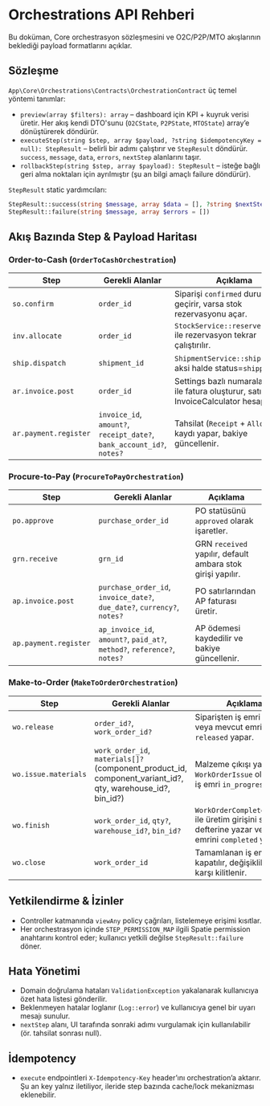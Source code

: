 # Orchestrations API Rehberi

Bu doküman, Core orchestrasyon sözleşmesini ve O2C/P2P/MTO akışlarının beklediği payload formatlarını açıklar.

## Sözleşme

`App\Core\Orchestrations\Contracts\OrchestrationContract` üç temel yöntemi tanımlar:

- `preview(array $filters): array` – dashboard için KPI + kuyruk verisi üretir. Her akış kendi DTO'sunu (`O2CState`, `P2PState`, `MTOState`) array’e dönüştürerek döndürür.
- `executeStep(string $step, array $payload, ?string $idempotencyKey = null): StepResult` – belirli bir adımı çalıştırır ve `StepResult` döndürür. `success`, `message`, `data`, `errors`, `nextStep` alanlarını taşır.
- `rollbackStep(string $step, array $payload): StepResult` – isteğe bağlı geri alma noktaları için ayrılmıştır (şu an bilgi amaçlı failure döndürür).

`StepResult` static yardımcıları:

```php
StepResult::success(string $message, array $data = [], ?string $nextStep = null)
StepResult::failure(string $message, array $errors = [])
```

## Akış Bazında Step & Payload Haritası

### Order-to-Cash (`OrderToCashOrchestration`)

| Step | Gerekli Alanlar | Açıklama |
| --- | --- | --- |
| `so.confirm` | `order_id` | Siparişi `confirmed` durumuna geçirir, varsa stok rezervasyonu açar. |
| `inv.allocate` | `order_id` | `StockService::reserveForOrder` ile rezervasyon tekrar çalıştırılır. |
| `ship.dispatch` | `shipment_id` | `ShipmentService::ship` çağrılır, aksi halde status=`shipped`. |
| `ar.invoice.post` | `order_id` | Settings bazlı numaralandırma ile fatura oluşturur, satırları InvoiceCalculator hesaplar. |
| `ar.payment.register` | `invoice_id`, `amount?`, `receipt_date?`, `bank_account_id?`, `notes?` | Tahsilat (`Receipt` + `Allocation`) kaydı yapar, bakiye güncellenir. |

### Procure-to-Pay (`ProcureToPayOrchestration`)

| Step | Gerekli Alanlar | Açıklama |
| --- | --- | --- |
| `po.approve` | `purchase_order_id` | PO statüsünü `approved` olarak işaretler. |
| `grn.receive` | `grn_id` | GRN `received` yapılır, default ambara stok girişi yapılır. |
| `ap.invoice.post` | `purchase_order_id`, `invoice_date?`, `due_date?`, `currency?`, `notes?` | PO satırlarından AP faturası üretir. |
| `ap.payment.register` | `ap_invoice_id`, `amount?`, `paid_at?`, `method?`, `reference?`, `notes?` | AP ödemesi kaydedilir ve bakiye güncellenir. |

### Make-to-Order (`MakeToOrderOrchestration`)

| Step | Gerekli Alanlar | Açıklama |
| --- | --- | --- |
| `wo.release` | `order_id?`, `work_order_id?` | Siparişten iş emri üretir veya mevcut emri `released` yapar. |
| `wo.issue.materials` | `work_order_id`, `materials[]?` (component_product_id, component_variant_id?, qty, warehouse_id?, bin_id?) | Malzeme çıkışı yapar, `WorkOrderIssue` oluşturur, iş emri `in_progress`. |
| `wo.finish` | `work_order_id`, `qty?`, `warehouse_id?`, `bin_id?` | `WorkOrderCompleter::post` ile üretim girişini stok defterine yazar ve iş emrini `completed` yapar. |
| `wo.close` | `work_order_id` | Tamamlanan iş emri kapatılır, değişikliklere karşı kilitlenir. |

## Yetkilendirme & İzinler

- Controller katmanında `viewAny` policy çağrıları, listelemeye erişimi kısıtlar.
- Her orchestrasyon içinde `STEP_PERMISSION_MAP` ilgili Spatie permission anahtarını kontrol eder; kullanıcı yetkili değilse `StepResult::failure` döner.

## Hata Yönetimi

- Domain doğrulama hataları `ValidationException` yakalanarak kullanıcıya özet hata listesi gönderilir.
- Beklenmeyen hatalar loglanır (`Log::error`) ve kullanıcıya genel bir uyarı mesajı sunulur.
- `nextStep` alanı, UI tarafında sonraki adımı vurgulamak için kullanılabilir (ör. tahsilat sonrası null).

## İdempotency

- `execute` endpointleri `X-Idempotency-Key` header’ını orchestration’a aktarır. Şu an key yalnız iletiliyor, ileride step bazında cache/lock mekanizması eklenebilir.
